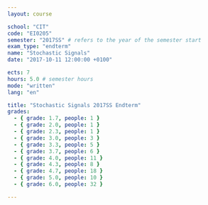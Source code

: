 ```yaml
---
layout: course

school: "CIT"
code: "EI0205"
semester: "2017SS" # refers to the year of the semester start
exam_type: "endterm"
name: "Stochastic Signals"
date: "2017-10-11 12:00:00 +0100"

ects: 7
hours: 5.0 # semester hours
mode: "written"
lang: "en"

title: "Stochastic Signals 2017SS Endterm"
grades:
  - { grade: 1.7, people: 1 }
  - { grade: 2.0, people: 1 }
  - { grade: 2.3, people: 1 }
  - { grade: 3.0, people: 3 }
  - { grade: 3.3, people: 5 }
  - { grade: 3.7, people: 6 }
  - { grade: 4.0, people: 11 }
  - { grade: 4.3, people: 8 }
  - { grade: 4.7, people: 18 }
  - { grade: 5.0, people: 10 }
  - { grade: 6.0, people: 32 }

---
```



